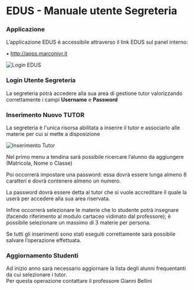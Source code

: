 # EDUS - Manuale utente Segreteria  

### Applicazione

L’applicazione EDUS è accessibile attraverso il link EDUS sul panel interno:

•	http://apps.marconivr.it


![Login EDUS](https://github.com/marconivr/docs/blob/master/docs/images/edus_login01.png "Login EDUS")

### Login Utente Segreteria

La segreteria potrà accedere alla sua area di gestione tutor valorizzando correttamente i campi **Username** e **Password** 

### Inserimento Nuovo TUTOR

La segreteria è l'unica risorsa abilitata a inserire il tutor e associarlo alle materie per
cui si mette a disposizione

![Inserimento Tutor](https://github.com/marconivr/docs/blob/master/docs/images/edus_insert_tutor.png "Insert Tutor")

Nel primo menu a tendina sarà possibile ricercare l’alunno da aggiungere (Matricola, Nome o Classe) 

Poi occorrerà impostare una password: essa dovrà essere lunga almeno 8 caratteri e dovrà contenere almeno un numero.

La password dovrà essere detta al tutor che si vuole accreditare il quale la userà per accedere alla sua area riservata.

Infine occorrerà selezionare le materie che lo studente potrà insegnare (facendo riferimento al modulo cartaceo vidimato dal professore); è possibile selezionare un massimo di 3 materie per persona.

Se tutti gli inserimenti sono stati eseguiti correttamente sarà possibile salvare l’operazione effettuata.

### Aggiornamento Studenti 
 
Ad inizio anno sarà necessario aggiornare la lista degli alunni frequentanti da cui selezionare i tutor.  
Per questa operazione contattare il professore Gianni Bellini
